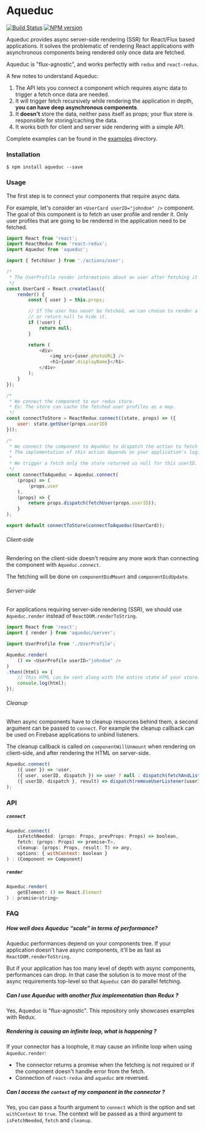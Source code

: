 # Aqueduc

[![Build Status](https://travis-ci.org/SamyPesse/aqueduc.svg?branch=master)](https://travis-ci.org/SamyPesse/aqueduc)
[![NPM version](https://badge.fury.io/js/aqueduc.svg)](http://badge.fury.io/js/aqueduc)

Aqueduc provides async server-side rendering (SSR) for React/Flux based applications. It solves the problematic of rendering React applications with asynchronous components being rendered only once data are fetched.

Aqueduc is "flux-agnostic", and works perfectly with `redux` and `react-redux`.

A few notes to understand Aqueduc:

1. The API lets you connect a component which requires async data to trigger a fetch once data are needed.
2. It will trigger fetch recursively while rendering the application in depth, **you can have deep asynchronous components**.
3. It **doesn't** store the data, neither pass itself as props; your flux store is responsible for storing/caching the data.
4. It works both for client and server side rendering with a simple API.

Complete examples can be found in the [examples](./examples) directory.

### Installation

```
$ npm install aqueduc --save
```

### Usage

The first step is to connect your components that require async data.

For example, let's consider an `<UserCard userID="johndoe" />` component. The goal of this component is to fetch an user profile and render it. Only user profiles that are going to be rendered in the application need to be fetched.

```js
import React from 'react';
import ReactRedux from 'react-redux';
import Aqueduc from 'aqueduc';

import { fetchUser } from './actions/user';

/*
 * The UserProfile render informations about an user after fetching it from an API.
 */
const UserCard = React.createClass({
    render() {
        const { user } = this.props;

        // If the user has never be fetched, we can choose to render a placeholder
        // or return null to hide it.
        if (!user) {
            return null;
        }

        return (
            <div>
                <img src={user.photoURL} />
                <h1>{user.displayName}</h1>
            </div>
        );
    }
});

/*
 * We connect the component to our redux store.
 * Ex: The store can cache the fetched user profiles as a map.
 */
const connectToStore = ReactRedux.connect((state, props) => ({
    user: state.getUser(props.userID)
}));

/*
 * We connect the component to Aqueduc to dispatch the action to fetch the user from the API.
 * The implementation of this action depends on your application's logic.
 *
 * We trigger a fetch only the store returned us null for this userID.
 */
const connectToAqueduc = Aqueduc.connect(
    (props) => (
        !props.user
    ),
    (props) => {
        return props.dispatch(fetchUser(props.userID));
    }
);

export default connectToStore(connectToAqueduc(UserCard));
```

###### Client-side

Rendering on the client-side doesn't require any more work than connecting the component with `Aqueduc.connect`.

The fetching will be done on `componentDidMount` and `componentDidUpdate`.

###### Server-side

For applications requiring server-side rendering (SSR), we should use `Aqueduc.render` instead of `ReactDOM.renderToString`.

```js
import React from 'react';
import { render } from 'aqueduc/server';

import UserProfile from './UserProfile';

Aqueduc.render(
    () => <UserProfile userID="johndoe" />
)
.then((html) => {
    // This HTML can be sent along with the entire state of your store.
    console.log(html);
});
```

###### Cleanup

When async components have to cleanup resources behind them, a second argument can be passed to `connect`. For example the cleanup callback can be used on Firebase applications to unbind listeners.

The cleanup callback is called on `componentWillUnmount` when rendering on client-side, and after rendering the HTML on server-side.

```js
Aqueduc.connect(
    ({ user }) => !user,
    ({ user, userID, dispatch }) => user ? null : dispatch(fetchAndListenUser(userID)),
    ({ userID, dispatch }, result) => dispatch(removeUserListener(userID))
);
```

### API

##### `connect`

```js
Aqueduc.connect(
    isFetchNeeded: (props: Props, prevProps: Props) => boolean,
    fetch: (props: Props) => promise<T>,
    cleanup: (props: Props, result: T) => any,
    options: { withContext: boolean }
) : (Component => Component)
```

##### `render`

```js
Aqueduc.render(
    getElement: () => React.Element
) : promise<string>
```

### FAQ

##### How well does Aqueduc “scale” in terms of performance?

Aqueduc performances depend on your components tree. If your application doesn't have async components, it'll be as fast as `ReactDOM.renderToString`.

But if your application has too many level of depth with async components, performances can drop. In that case the solution is to move most of the async requirements top-level so that `Aqueduc` can do parallel fetching.

##### Can I use Aqueduc with another flux implementation than Redux ?

Yes, Aqueduc is "flux-agnostic". This repository only showcases examples with Redux.

##### Rendering is causing an infinite loop, what is happening ?

If your connector has a loophole, it may cause an infinite loop when using `Aqueduc.render`:

- The connector returns a promise when the fetching is not required or if the component doesn't handle error from the fetch.
- Connection of `react-redux` and `aqueduc` are reversed.

##### Can I access the `context` of my component in the connector ?

Yes, you can pass a fourth argument to `connect` which is the option and set `withContext` to `true`. The context will be passed as a third argument to `isFetchNeeded`, `fetch` and `cleanup`.
